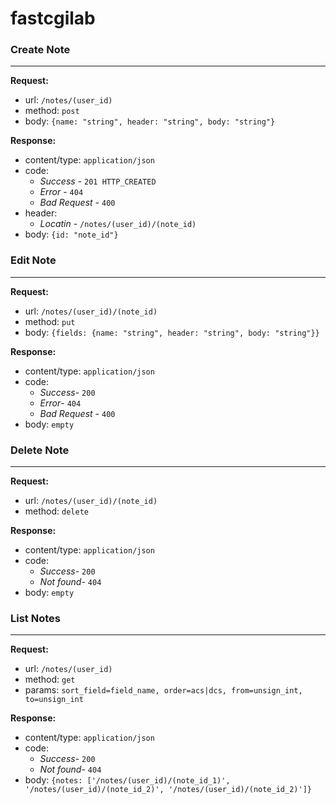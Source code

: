 # fastcgilab

### Create Note
***

**Request:** 
* url: `/notes/(user_id)`
* method: `post`
* body: `{name: "string", header: "string", body: "string"}`

**Response:**
* content/type: `application/json`
* code:
    * _Success_ - `201 HTTP_CREATED`
    * _Error_ - `404`
    * _Bad Request_ - `400`
* header:
    * _Locatin_ - `/notes/(user_id)/(note_id)`
* body: `{id: "note_id"}`

### Edit Note
***

**Request:** 
* url: `/notes/(user_id)/(note_id)`
* method: `put`
* body: `{fields: {name: "string", header: "string", body: "string"}}`

**Response:**
* content/type: `application/json`
* code:
    * _Success_- `200`
    * _Error_- `404`   
    * _Bad Request_ - `400`
* body: `empty`

### Delete Note
***

**Request:** 
* url: `/notes/(user_id)/(note_id)`
* method: `delete`

**Response:**
* content/type: `application/json`
* code:
    * _Success_- `200`
    * _Not found_- `404`
* body: `empty`

### List Notes
***

**Request:** 
* url: `/notes/(user_id)`
* method: `get`
* params: `sort_field=field_name, order=acs|dcs, from=unsign_int, to=unsign_int`

**Response:**
* content/type: `application/json`
* code:
    * _Success_- `200`
    * _Not found_- `404`
* body: `{notes: ['/notes/(user_id)/(note_id_1)', '/notes/(user_id)/(note_id_2)', '/notes/(user_id)/(note_id_2)']}`
    
